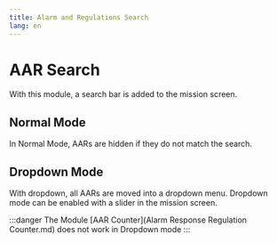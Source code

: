 ```yaml
---
title: Alarm and Regulations Search
lang: en
---
```


# AAR Search

With this module, a search bar is added to the mission screen.

## Normal Mode
In Normal Mode, AARs are hidden if they do not match the search.

## Dropdown Mode
With dropdown, all AARs are moved into a dropdown menu. 
Dropdown mode can be enabled with a slider in the mission screen.

:::danger 
The Module [AAR Counter](Alarm Response Regulation Counter.md) does not work in Dropdown mode 
:::
